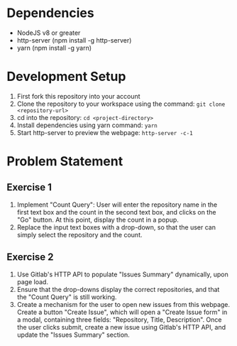 # Dependencies
- NodeJS v8 or greater
- http-server (npm install -g http-server)
- yarn (npm install -g yarn)

# Development Setup
1. First fork this repository into your account
1. Clone the repository to your workspace using the command: ```git clone <repository-url>```
1. cd into the repository: ```cd <project-directory>```
1. Install dependencies using yarn command: ```yarn```
1. Start http-server to preview the webpage: ```http-server -c-1```

# Problem Statement
## Exercise 1
1. Implement "Count Query": User will enter the repository name in the first text box and the count in the second text box, and clicks on the "Go" button. At this point, display the count in a popup.
1. Replace the input text boxes with a drop-down, so that the user can simply select the repository and the count.

## Exercise 2
1. Use Gitlab's HTTP API to populate "Issues Summary" dynamically, upon page load.
1. Ensure that the drop-downs display the correct repositories, and that the "Count Query" is still working.
1. Create a mechanism for the user to open new issues from this webpage. Create a button "Create Issue", which will open a "Create Issue form" in a modal, containing three fields: "Repository, Title, Description". Once the user clicks submit, create a new issue using Gitlab's HTTP API, and update the "Issues Summary" section.
